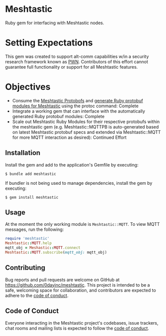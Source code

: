 # Meshtastic
Ruby gem for interfacing with Meshtastic nodes.

# Setting Expectations
This gem was created to support alt-comm capabilities w/in a security research framework known as [PWN]('https://github.com/0dayInc/pwn').  Contributors of this effort cannot guarantee full functionality or support for all Meshtastic features.

# Objectives
- Consume the [Meshtastic Protobofs]('https://github.com/meshtastic/protobufs') and [generate Ruby protobuf modules for Meshtastic]('https://github.com/0dayInc/meshtastic/blob/master/AUTOGEN_meshtastic_protobufs.sh') using the protoc command: Complete
- Integrate a working gem that can interface with the automatically generated Ruby protobuf modules: Complete
- Scale out Meshtastic Ruby Modules for their respective protobufs within the meshtastic gem (e.g. Meshtastic::MQTTPB is auto-generated based on latest Meshtastic protobuf specs and extended via Meshtastic::MQTT for more MQTT interaction as desired): Continued Effort

## Installation

Install the gem and add to the application's Gemfile by executing:

    $ bundle add meshtastic

If bundler is not being used to manage dependencies, install the gem by executing:

    $ gem install meshtastic

## Usage

At the moment the only working module is `Meshtastic::MQTT`.  To view MQTT messages, run the following:

```ruby
require 'meshtastic'
Meshtastic::MQTT.help
mqtt_obj = Meshastic::MQTT.connect
Meshtastic::MQTT.subscribe(mqtt_obj: mqtt_obj)
```

## Contributing

Bug reports and pull requests are welcome on GitHub at https://github.com/0dayinc/meshtastic. This project is intended to be a safe, welcoming space for collaboration, and contributors are expected to adhere to the [code of conduct](https://github.com/[USERNAME]/meshtastic/blob/master/CODE_OF_CONDUCT.md).

## Code of Conduct

Everyone interacting in the Meshtastic project's codebases, issue trackers, chat rooms and mailing lists is expected to follow the [code of conduct](https://github.com/[USERNAME]/meshtastic/blob/master/CODE_OF_CONDUCT.md).
